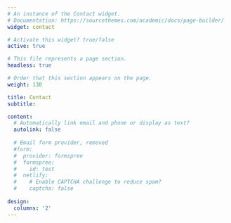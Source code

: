 ```yaml
---
# An instance of the Contact widget.
# Documentation: https://sourcethemes.com/academic/docs/page-builder/
widget: contact

# Activate this widget? true/false
active: true

# This file represents a page section.
headless: true

# Order that this section appears on the page.
weight: 130

title: Contact
subtitle:

content:
  # Automatically link email and phone or display as text?
  autolink: false
  
  # Email form provider, removed
  #form:
  #  provider: formspree
  #  formspree:
  #    id: test
  #  netlify:
  #    # Enable CAPTCHA challenge to reduce spam?
  #    captcha: false
  
design:
  columns: '2'
---
```


